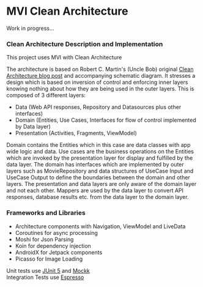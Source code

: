 # MVI Clean Architecture

Work in progress...

### Clean Architecture Description and Implementation

This project uses MVI with Clean Architecture

The architecture is based on Robert C. Martin's (Uncle Bob) original [Clean Architecture blog post](https://blog.cleancoder.com/uncle-bob/2012/08/13/the-clean-architecture.html) and accompanying schematic diagram. It stresses a design which is based on inversion of control and enforcing inner layers knowing nothing about how they are being used in the outer layers. This is composed of 3 different layers:

* Data (Web API responses, Repository and Datasources plus other interfaces)
* Domain (Entities, Use Cases, Interfaces for flow of control implemented by Data layer)
* Presentation (Activities, Fragments, ViewModel)

Domain contains the Entities which in this case are data classes with app wide logic and data. Use cases are the business operations on the Entities which are invoked by the presentation layer for display and fulfilled by the data layer. The domain has interfaces which are implemented by outer layers such as MovieRepository and data structures of UseCase Input and UseCase Output to define the boundaries between the domain and other layers.
The presentation and data layers are only aware of the domain layer and not each other. Mappers are used by the data layer to convert API responses, database results etc. from the data layer to the domain layer.


### Frameworks and Libraries

* Architecture components with Navigation, ViewModel and LiveData
* Coroutines for async processing
* Moshi for Json Parsing
* Koin for dependency injection
* AndroidX for Jetpack components
* Picasso for Image Loading


Unit tests use [JUnit 5](https://junit.org/junit5) and [Mockk](https://github.com/mockk/mockk)\
Integration Tests use [Espresso](https://developer.android.com/training/testing/espresso)
